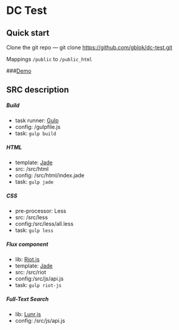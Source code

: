 # DC Test

## Quick start

Clone the git repo  —  git clone https://github.com/gblok/dc-test.git

Mappings `/public`  to  `/public_html`


###[Demo](http://dc.diz.in.ua)


## SRC description

##### Build
* task runner: [Gulp](https://github.com/gulpjs/gulp)
* config: /gulpfile.js
* task: `gulp build`

##### HTML
* template: [Jade](https://github.com/jadejs/jade)
* src: /src/html
* config: /src/html/index.jade
* task: `gulp jade`

##### CSS
* pre-processor: Less
* src: /src/less
* config:/src/less/all.less
* task: `gulp less`

##### Flux component
* lib: [Riot.js](https://github.com/riot/riot)
* template: [Jade](https://github.com/jadejs/jade)
* src: /src/riot
* config:/src/js/api.js
* task: `gulp riot-js`
 
##### Full-Text Search
* lib: [Lunr.js](https://github.com/olivernn/lunr.js)
* config: /src/js/api.js

